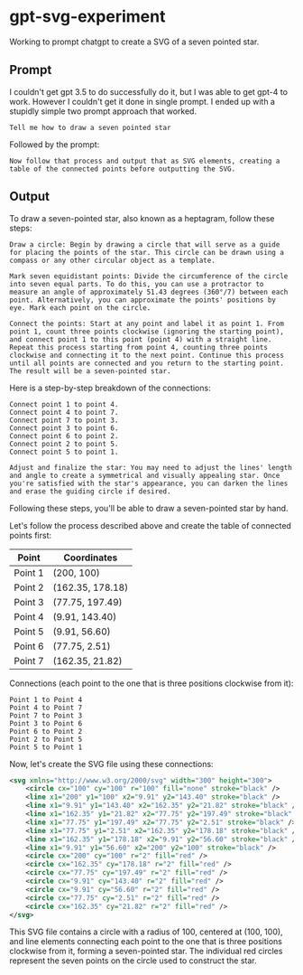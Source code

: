 # gpt-svg-experiment
Working to prompt chatgpt to create a SVG of a seven pointed star.

## Prompt
I couldn't get gpt 3.5 to do successfully do it, but I was able to get gpt-4 to work.  However I couldn't get it done in single prompt.  I ended up with a stupidly simple two prompt approach that worked.

```
Tell me how to draw a seven pointed star
```

Followed by the prompt:

```
Now follow that process and output that as SVG elements, creating a table of the connected points before outputting the SVG.
```

## Output

To draw a seven-pointed star, also known as a heptagram, follow these steps:

    Draw a circle: Begin by drawing a circle that will serve as a guide for placing the points of the star. This circle can be drawn using a compass or any other circular object as a template.

    Mark seven equidistant points: Divide the circumference of the circle into seven equal parts. To do this, you can use a protractor to measure an angle of approximately 51.43 degrees (360°/7) between each point. Alternatively, you can approximate the points' positions by eye. Mark each point on the circle.

    Connect the points: Start at any point and label it as point 1. From point 1, count three points clockwise (ignoring the starting point), and connect point 1 to this point (point 4) with a straight line. Repeat this process starting from point 4, counting three points clockwise and connecting it to the next point. Continue this process until all points are connected and you return to the starting point. The result will be a seven-pointed star.

Here is a step-by-step breakdown of the connections:

    Connect point 1 to point 4.
    Connect point 4 to point 7.
    Connect point 7 to point 3.
    Connect point 3 to point 6.
    Connect point 6 to point 2.
    Connect point 2 to point 5.
    Connect point 5 to point 1.

    Adjust and finalize the star: You may need to adjust the lines' length and angle to create a symmetrical and visually appealing star. Once you're satisfied with the star's appearance, you can darken the lines and erase the guiding circle if desired.

Following these steps, you'll be able to draw a seven-pointed star by hand.



Let's follow the process described above and create the table of connected points first:

| Point	    | Coordinates |
| -----     | ----------- |
|Point 1	|(200, 100)|
|Point 2	|(162.35, 178.18)|
|Point 3	|(77.75, 197.49)|
|Point 4	|(9.91, 143.40)|
|Point 5	|(9.91, 56.60)|
|Point 6	|(77.75, 2.51)|
|Point 7	|(162.35, 21.82)|

Connections (each point to the one that is three positions clockwise from it):

    Point 1 to Point 4
    Point 4 to Point 7
    Point 7 to Point 3
    Point 3 to Point 6
    Point 6 to Point 2
    Point 2 to Point 5
    Point 5 to Point 1

Now, let's create the SVG file using these connections:

```xml
<svg xmlns="http://www.w3.org/2000/svg" width="300" height="300">
    <circle cx="100" cy="100" r="100" fill="none" stroke="black" />
    <line x1="200" y1="100" x2="9.91" y2="143.40" stroke="black" />
    <line x1="9.91" y1="143.40" x2="162.35" y2="21.82" stroke="black" />
    <line x1="162.35" y1="21.82" x2="77.75" y2="197.49" stroke="black" />
    <line x1="77.75" y1="197.49" x2="77.75" y2="2.51" stroke="black" />
    <line x1="77.75" y1="2.51" x2="162.35" y2="178.18" stroke="black" />
    <line x1="162.35" y1="178.18" x2="9.91" y2="56.60" stroke="black" />
    <line x1="9.91" y1="56.60" x2="200" y2="100" stroke="black" />
    <circle cx="200" cy="100" r="2" fill="red" />
    <circle cx="162.35" cy="178.18" r="2" fill="red" />
    <circle cx="77.75" cy="197.49" r="2" fill="red" />
    <circle cx="9.91" cy="143.40" r="2" fill="red" />
    <circle cx="9.91" cy="56.60" r="2" fill="red" />
    <circle cx="77.75" cy="2.51" r="2" fill="red" />
    <circle cx="162.35" cy="21.82" r="2" fill="red" />
</svg>
```

This SVG file contains a circle with a radius of 100, centered at (100, 100), and line elements connecting each point to the one that is three positions clockwise from it, forming a seven-pointed star. The individual red circles represent the seven points on the circle used to construct the star.